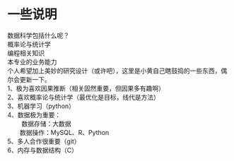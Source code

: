 # 一些说明
数据科学包括什么呢？\
概率论与统计学 \
编程相关知识 \
本专业的业务能力 \
个人希望加上美妙的研究设计（或许吧），这里是小黄自己瞎鼓捣的一些东西，偶尔会更新一下。\
1、极为喜欢因果推断（相关固然重要，但因果多有趣啊）\
2、喜欢概率论与统计学（最优化是目标，线代是方法）\
3、机器学习（python）\
4、数据极为重要：\
       &ensp;&ensp;&ensp;&ensp; 数据存储：大数据\
       &ensp;&ensp;&ensp;&ensp;数据操作：MySQL、R、Python\
5、多人合作很重要（git）\
6、内存与数据结构（C）

